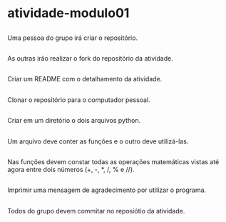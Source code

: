 # atividade-modulo01

##
Uma pessoa do grupo irá criar o repositório.
##
As outras irão realizar o fork do repositório da atividade.
##
Criar um README com o detalhamento da atividade.
##
Clonar o repositório para o computador pessoal.
##
Criar em um diretório o dois arquivos python.
##
Um arquivo deve conter as funções e o outro deve utilizá-las.
##
Nas funções devem constar todas as operações matemáticas vistas até agora entre dois números (+, -, *, /, % e //).
##
Imprimir uma mensagem de agradecimento por utilizar o programa. 
##
Todos do grupo devem commitar no reposiótio da atividade.